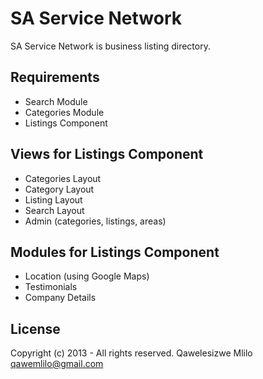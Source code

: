 # SA Service Network

SA Service Network is business listing directory. 

## Requirements
- Search Module
- Categories Module
- Listings Component

## Views for Listings Component
- Categories Layout
- Category Layout
- Listing Layout
- Search Layout
- Admin (categories, listings, areas)

## Modules for Listings Component
- Location (using Google Maps)
- Testimonials
- Company Details

## License

Copyright (c) 2013 - All rights reserved. Qawelesizwe Mlilo <qawemlilo@gmail.com>